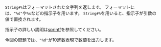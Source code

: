 `String#%`はフォーマットされた文字列を返します。
フォーマットには、`"%d"`や`%s`などの指示子を用います。
`String#%`を用いると、指示子が引数の値で置換されます。

指示子の詳しい説明は[sprintf](https://docs.ruby-lang.org/ja/latest/method/Kernel/m/sprintf.html)を参照してください。

今回の問題では、`"%d"`が10進数表現で数値を出力します。
